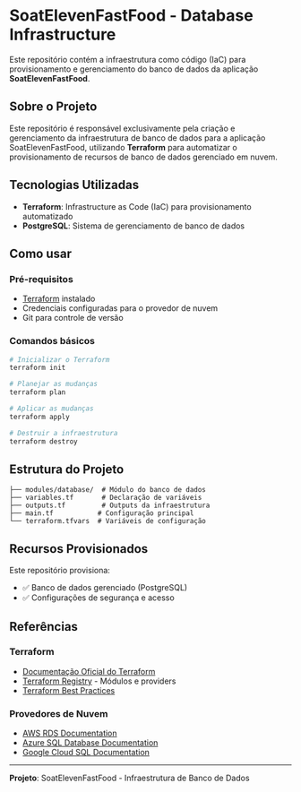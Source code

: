 # SoatElevenFastFood - Database Infrastructure

Este repositório contém a infraestrutura como código (IaC) para provisionamento e gerenciamento do banco de dados da aplicação **SoatElevenFastFood**.

## Sobre o Projeto

Este repositório é responsável exclusivamente pela criação e gerenciamento da infraestrutura de banco de dados para a aplicação SoatElevenFastFood, utilizando **Terraform** para automatizar o provisionamento de recursos de banco de dados gerenciado em nuvem.

## Tecnologias Utilizadas

- **Terraform**: Infrastructure as Code (IaC) para provisionamento automatizado
- **PostgreSQL**: Sistema de gerenciamento de banco de dados

## Como usar

### Pré-requisitos
- [Terraform](https://www.terraform.io/downloads.html) instalado
- Credenciais configuradas para o provedor de nuvem
- Git para controle de versão

### Comandos básicos
```bash
# Inicializar o Terraform
terraform init

# Planejar as mudanças
terraform plan

# Aplicar as mudanças
terraform apply

# Destruir a infraestrutura
terraform destroy
```

## Estrutura do Projeto

```
├── modules/database/  # Módulo do banco de dados
├── variables.tf       # Declaração de variáveis
├── outputs.tf         # Outputs da infraestrutura
├── main.tf           # Configuração principal
└── terraform.tfvars  # Variáveis de configuração
```

## Recursos Provisionados

Este repositório provisiona:
- ✅ Banco de dados gerenciado (PostgreSQL)
- ✅ Configurações de segurança e acesso


## Referências

### Terraform
- [Documentação Oficial do Terraform](https://www.terraform.io/docs)
- [Terraform Registry](https://registry.terraform.io/) - Módulos e providers
- [Terraform Best Practices](https://www.terraform.io/docs/cloud/guides/recommended-practices/index.html)

### Provedores de Nuvem
- [AWS RDS Documentation](https://docs.aws.amazon.com/rds/)
- [Azure SQL Database Documentation](https://docs.microsoft.com/azure/sql-database/)
- [Google Cloud SQL Documentation](https://cloud.google.com/sql/docs)

---

**Projeto**: SoatElevenFastFood - Infraestrutura de Banco de Dados

